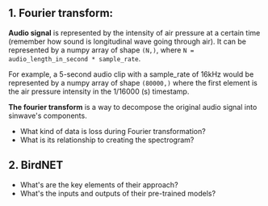 ## 1. Fourier transform:

**Audio signal** is represented by the intensity of air pressure at a certain time (remember how sound is longitudinal wave going through air). It can be represented by a numpy array of shape `(N,)`, where `N = audio_length_in_second * sample_rate`.

For example, a 5-second audio clip with a sample_rate of 16kHz would be represented by a numpy array of shape `(80000,)` where the first element is the air pressure intensity in the 1/16000 (s) timestamp.

**The fourier transform** is a way to decompose the original audio signal into sinwave's components.

- What kind of data is loss during Fourier transformation?
- What is its relationship to creating the spectrogram?

## 2. BirdNET

- What's are the key elements of their approach?
- What's the inputs and outputs of their pre-trained models?
